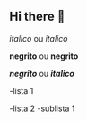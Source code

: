 ## Hi there 👋



<!--  Cabeçalhos   -->

*italico* ou _italico_

**negrito** ou __negrito__

___negrito___ ou ___italico___


 -lista 1

 -lista 2
    -sublista 1
<!--
**matusaellopes/matusaellopes** is a ✨ _special_ ✨ repository because its `README.md` (this file) appears on your GitHub profile.


Here are some ideas to get you started:

- 🔭 I’m currently working on ...
- 🌱 I’m currently learning ...
- 👯 I’m looking to collaborate on ...
- 🤔 I’m looking for help with ...
- 💬 Ask me about ...
- 📫 How to reach me: ...
- 😄 Pronouns: ...
- ⚡ Fun fact: ...
-->
